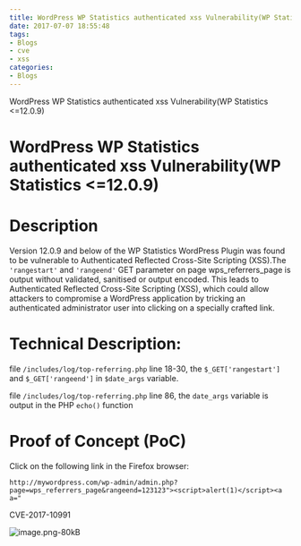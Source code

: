 ```yaml
---
title: WordPress WP Statistics authenticated xss Vulnerability(WP Statistics <=12.0.9)
date: 2017-07-07 18:55:48
tags:
- Blogs
- cve
- xss
categories:
- Blogs
---
```


WordPress WP Statistics authenticated xss Vulnerability(WP Statistics <=12.0.9)

<!--more-->

# WordPress WP Statistics authenticated xss Vulnerability(WP Statistics <=12.0.9)


# Description #

Version 12.0.9 and below of the WP Statistics WordPress Plugin was found to be vulnerable to Authenticated Reflected Cross-Site Scripting (XSS).The `'rangestart'` and `'rangeend'` GET parameter on page wps_referrers_page is output without validated, sanitised or output encoded. This leads to Authenticated Reflected Cross-Site Scripting (XSS), which could allow attackers to compromise a WordPress application by tricking an authenticated administrator user into clicking on a specially crafted link.

# Technical Description: #

file `/includes/log/top-referring.php` line 18-30, the `$_GET['rangestart']` and `$_GET['rangeend']` in `$date_args` variable.

file `/includes/log/top-referring.php` line 86, the `date_args` variable is output in the PHP `echo()` function

# Proof of Concept (PoC) #

Click on the following link in the Firefox browser:
```
http://mywordpress.com/wp-admin/admin.php?page=wps_referrers_page&rangeend=123123"><script>alert(1)</script><a a="
```

CVE-2017-10991

![image.png-80kB][1]


  [1]: http://static.zybuluo.com/LoRexxar/umehzcd33w9k6qujrtl07pjg/image.png